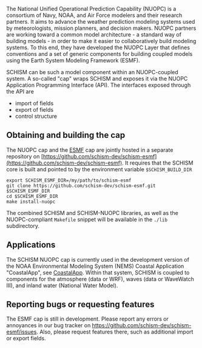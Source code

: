 The National Unified Operational Prediction Capability (NUOPC) is a consortium of Navy, NOAA, and Air Force modelers and their research partners. It aims to advance the weather prediction modeling systems used by meteorologists, mission planners, and decision makers. NUOPC partners are working toward a common model architecture - a standard way of building models - in order to make it easier to collaboratively build modeling systems. To this end, they have developed the NUOPC Layer that defines conventions and a set of generic components for building coupled models using the Earth System Modeling Framework (ESMF).

SCHISM can be such a model component within an NUOPC-coupled system.  A so-called "cap" wraps SCHISM and exposes it via the NUOPC Application Programming Interface (API).  The interfaces exposed through the API are
 * import of fields
 * export of fields
 * control structure

## Obtaining and building the cap

The NUOPC cap and the [ESMF](esmf.html) cap are jointly hosted in a separate repository on [https://github.com/schism-dev/schism-esmf](https://github.com/schism-dev/schism-esmf).  It requires that the SCHISM core is built and pointed to by the environment variable `$SCHISM_BUILD_DIR` 

```
export SCHISM_ESMF_DIR=/my/path/to/schism-esmf
git clone https://github.com/schism-dev/schism-esmf.git $SCHISM_ESMF_DIR
cd $SCHISM_ESMF_DIR
make install-nuopc
```
The combined SCHISM and SCHISM-NUOPC libraries, as well as the NUOPC-compliant `Makefile` snippet will be available in the `./lib` subdirectory.  

## Applications

The SCHISM NUOPC cap is currently used in the development version of the NOAA Environmental Modeling System (NEMS) Coastal Application "CoastalApp", see  [CoastalApp](coastalapp.html).  Within that system, SCHISM is coupled to components for the atmosphere (data or WRF), waves (data or WaveWatch III), and inland water (National Water Model).

## Reporting bugs or requesting features

The ESMF cap is still in development.  Please report any errors or annoyances in our bug tracker on https://github.com/schism-dev/schism-esmf/issues.  Also, please request features there, such as additional import or export fields.









